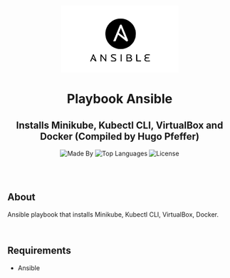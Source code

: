 <p align="center">
    <img height="150px" alt="Logo Ansible" src="logo.svg">
</p>

<h1 align="center">
    Playbook Ansible
</h1>

<h2 align="center">
    Installs Minikube, Kubectl CLI, VirtualBox and Docker (Compiled by Hugo Pfeffer)
</h2>

<p align="center">
    <img alt="Made By" src="https://img.shields.io/badge/Made%20By-Hugo%20Pfeffer-red">
    <img alt="Top Languages" src="https://img.shields.io/github/languages/top/HugoPfeffer/playbook-minikube-kubectl">
    <img alt="License" src="https://img.shields.io/github/license/HugoPfeffer/playbook-minikube-kubectl">
</p>

</br>
</br>
<h2> About </h2>

Ansible playbook that installs Minikube, Kubectl CLI, VirtualBox, Docker. 


</br>
<h2>Requirements</h2>
<ul>
    <li>Ansible</li>
</ul>
</br>







